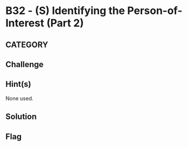 # B32 - (S) Identifying the Person-of-Interest (Part 2)

## CATEGORY

## Challenge

## Hint(s)

None used.

## Solution

## Flag
